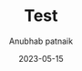---
author: Anubhab patnaik
title: "Test"
date: "2023-05-15"
description: ""
tags: ["test"]
ShowBreadCrumbs: true 
---